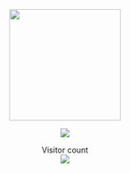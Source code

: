 
<div align="center">
  <a href="#">
    <img height=200 align="center" src="https://my-stats-43gk.vercel.app/api?username=hassan-ettahiri&show_icons=true&theme=radical&hide=issues,contribs,prs&rank_icon=github&include_all_commits=true&card_width=150" />
  </a>
  
  
  
  <a href=#><img src="https://github.com/hassan-ettahiri/contributions/blob/1cb988fa9352fa2b06cfba4bf84399a1e18ac41f/contributions.svg"></a>
  
  <p align="center">
    Visitor count<br>
    <img src="https://profile-counter.glitch.me/hassan-ettahiri/count.svg" />
  </p>
</div>
